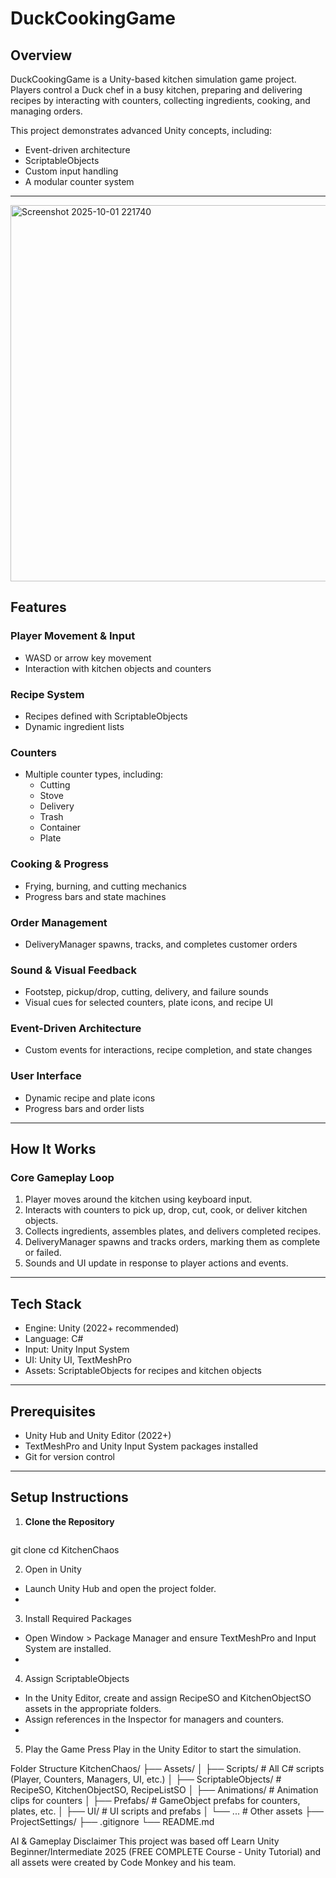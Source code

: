 # DuckCookingGame 

## Overview
DuckCookingGame  is a Unity-based kitchen simulation game project.  
Players control a Duck chef in a busy kitchen, preparing and delivering recipes by interacting with counters, collecting ingredients, cooking, and managing orders.  

This project demonstrates advanced Unity concepts, including:
- Event-driven architecture  
- ScriptableObjects  
- Custom input handling  
- A modular counter system  

---


<img width="1235" height="602" alt="Screenshot 2025-10-01 221740" src="https://github.com/user-attachments/assets/101f098a-0754-4ba8-876b-7c333e470c3c" />




## Features

### Player Movement & Input
- WASD or arrow key movement  
- Interaction with kitchen objects and counters  

### Recipe System
- Recipes defined with ScriptableObjects  
- Dynamic ingredient lists  

### Counters
- Multiple counter types, including:  
  - Cutting  
  - Stove  
  - Delivery  
  - Trash  
  - Container  
  - Plate  

### Cooking & Progress
- Frying, burning, and cutting mechanics  
- Progress bars and state machines  

### Order Management
- DeliveryManager spawns, tracks, and completes customer orders  

### Sound & Visual Feedback
- Footstep, pickup/drop, cutting, delivery, and failure sounds  
- Visual cues for selected counters, plate icons, and recipe UI  

### Event-Driven Architecture
- Custom events for interactions, recipe completion, and state changes  

### User Interface
- Dynamic recipe and plate icons  
- Progress bars and order lists  

---

## How It Works

### Core Gameplay Loop
1. Player moves around the kitchen using keyboard input.  
2. Interacts with counters to pick up, drop, cut, cook, or deliver kitchen objects.  
3. Collects ingredients, assembles plates, and delivers completed recipes.  
4. DeliveryManager spawns and tracks orders, marking them as complete or failed.  
5. Sounds and UI update in response to player actions and events.  

---

## Tech Stack
- Engine: Unity (2022+ recommended)  
- Language: C#  
- Input: Unity Input System  
- UI: Unity UI, TextMeshPro  
- Assets: ScriptableObjects for recipes and kitchen objects  

---

## Prerequisites
- Unity Hub and Unity Editor (2022+)  
- TextMeshPro and Unity Input System packages installed  
- Git for version control  

---

## Setup Instructions
1. **Clone the Repository**  
   ```bash
git clone <your-repo-url>
cd KitchenChaos

2. Open in Unity
- Launch Unity Hub and open the project folder.
- 
3. Install Required Packages
- Open Window > Package Manager and ensure TextMeshPro and Input System are installed.
- 
4. Assign ScriptableObjects
- In the Unity Editor, create and assign RecipeSO and KitchenObjectSO assets in the appropriate folders.
- Assign references in the Inspector for managers and counters.
- 
5. Play the Game
Press Play in the Unity Editor to start the simulation.

Folder Structure
KitchenChaos/
├── Assets/
│   ├── Scripts/                # All C# scripts (Player, Counters, Managers, UI, etc.)
│   ├── ScriptableObjects/      # RecipeSO, KitchenObjectSO, RecipeListSO
│   ├── Animations/             # Animation clips for counters
│   ├── Prefabs/                # GameObject prefabs for counters, plates, etc.
│   ├── UI/                     # UI scripts and prefabs
│   └── ...                     # Other assets
├── ProjectSettings/
├── .gitignore
└── README.md

AI & Gameplay Disclaimer
This project was based off Learn Unity Beginner/Intermediate 2025 (FREE COMPLETE Course - Unity Tutorial) and all assets were created by Code Monkey and his team.
